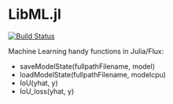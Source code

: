 # LibML.jl

[![Build Status](https://github.com/cirobr/LibML.jl/actions/workflows/CI.yml/badge.svg?branch=main)](https://github.com/cirobr/LibML.jl/actions/workflows/CI.yml?query=branch%3Amain)

Machine Learning handy functions in Julia/Flux:
* saveModelState(fullpathFilename, model)
* loadModelState(fullpathFilename, modelcpu)
* IoU(yhat, y)
* IoU_loss(yhat, y)
